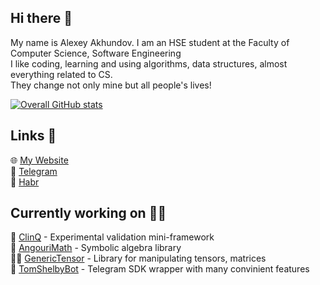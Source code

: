 ## Hi there 👋
My name is Alexey Akhundov. I am an HSE student at the Faculty of Computer Science, Software Engineering  
I like coding, learning and using algorithms, data structures, almost everything related to CS.  
They change not only mine but all people's lives!

[![Overall GitHub stats](https://github-readme-stats.vercel.app/api?username=theseems&show_icons=true&hide_title=true&theme=dark)](https://github.com/theseems)


## Links 🔗
🌐 [My Website](https://theseems.ru)  
📱 [Telegram](https://theseems.ru/telegram)  
📝 [Habr](https://habr.com/ru/users/theseems)  

## Currently working on 👨‍💻
📙 [ClinQ](https://github.com/theseems/ClinQ) - Experimental validation mini-framework  
🔣 [AngouriMath](https://github.com/asc-community/AngouriMath) - Symbolic algebra library  
👩‍💻 [GenericTensor](https://github.com/asc-community/GenericTensor) - Library for manipulating tensors, matrices  
🤖 [TomShelbyBot](https://github.com/TomShelbyBot/TomShelbyBot) - Telegram SDK wrapper with many convinient features  

